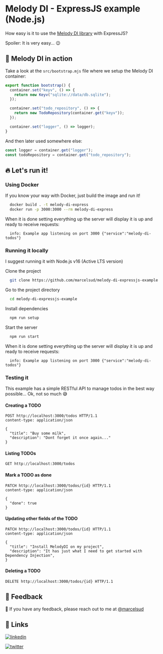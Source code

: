 # Melody DI - ExpressJS example (Node.js)

How easy is it to use the [Melody DI library](https://www.npmjs.com/package/@marcelsud/melody-di) with ExpressJS?

Spoiler: It is very easy... 😉

## 🚀 Melody DI in action

Take a look at the `src/bootstrap.mjs` file where we setup the Melody DI container:

```javascript
export function bootstrap() {
  container.set("keyv", () => {
    return new Keyv("sqlite://data/db.sqlite");
  });

  container.set("todo_repository", () => {
    return new TodoRepository(container.get("keyv"));
  });

  container.set("logger", () => logger);
}
```

And then later used somewhere else:

```javascript
const logger = container.get("logger");
const todoRepository = container.get("todo_repository");
```

## 🔥 Let's run it!

### Using Docker

If you know your way with Docker, just build the image and run it!

```bash
  docker build . -t melody-di-express
  docker run -p 3000:3000 --rm melody-di-express
```

When it is done setting everything up the server will display it is up and ready to receive requests:

```
  info: Example app listening on port 3000 {"service":"melody-di-todos"}
```

### Running it locally

I suggest running it with Node.js v16 (Active LTS version)

Clone the project

```bash
  git clone https://github.com/marcelsud/melody-di-expressjs-example
```

Go to the project directory

```bash
  cd melody-di-expressjs-example
```

Install dependencies

```bash
  npm run setup
```

Start the server

```bash
  npm run start
```

When it is done setting everything up the server will display it is up and ready to receive requests:

```
  info: Example app listening on port 3000 {"service":"melody-di-todos"}
```

### Testing it

This example has a simple RESTful API to manage todos in the best way possible... Ok, not so much 😅

#### Creating a TODO

```
POST http://localhost:3000/todos HTTP/1.1
content-type: application/json

{
  "title": "Buy some milk",
  "description": "Dont forget it once again..."
}
```

#### Listing TODOs

```
GET http://localhost:3000/todos
```

#### Mark a TODO as done

```
PATCH http://localhost:3000/todos/{id} HTTP/1.1
content-type: application/json

{
  "done": true
}
```

#### Updating other fields of the TODO

```
PATCH http://localhost:3000/todos/{id} HTTP/1.1
content-type: application/json

{
  "title": "Install MelodyDI on my project",
  "description": "It has just what I need to get started with Dependency Injection",
}
```

#### Deleting a TODO

```
DELETE http://localhost:3000/todos/{id} HTTP/1.1
```

## 📝 Feedback

👋 If you have any feedback, please reach out to me at [@marcelsud](https://twitter.com/marcelsud)

## 🔗 Links

[![linkedin](https://img.shields.io/badge/linkedin-0A66C2?style=for-the-badge&logo=linkedin&logoColor=white)](https://www.linkedin.com/in/marcelsud/)

[![twitter](https://img.shields.io/badge/twitter-1DA1F2?style=for-the-badge&logo=twitter&logoColor=white)](https://twitter.com/marcelsud)
